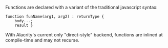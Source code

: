[//]: # (title: Function)

Functions are declared with a variant of the traditional javascript syntax:

```alacrity
function funName(arg1, arg2) : returnType {
    body...;
    result }
```

With Alacrity's current only "direct-style" backend,
functions are inlined at compile-time and may not recurse.

